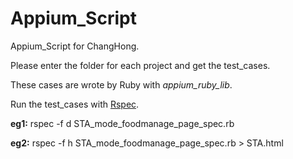 # Appium_Script
Appium_Script for ChangHong.

Please enter the folder for each project and get the test_cases.

These cases are wrote by Ruby with *appium_ruby_lib*.

Run the test_cases with [Rspec](http://rspec.info/).

**eg1:**
	rspec -f d STA_mode_foodmanage_page_spec.rb

**eg2:**
	rspec -f h STA_mode_foodmanage_page_spec.rb > STA.html

